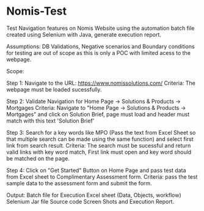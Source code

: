 # Nomis-Test
Test Navigation features on Nomis Website using the automation batch file created using Selenium with Java, generate execution report.

Assumptions:
DB Validations, Negative scenarios and Boundary conditions for testing are out of scope as this is only a POC with limited acess to the webpage.

Scope:

Step 1: Navigate to the URL: https://www.nomissolutions.com/
Criteria: The webpage must be loaded sucessfully.

Step 2: Validate Navigation for Home Page -> Solutions & Products -> Mortgages
Criteria: Navigate to "Home Page -> Solutions & Products -> Mortgages" and click on Solution Brief, page must load and header must match with this text 'Solution Brief'
 
Step 3: Search for a key words like MPO (Pass the text from Excel Sheet so that multiple search can be made using the same function) and select first link from search result.
Criteria: The search must be sucessful and return valid links with key word match, First link must open and key word should be matched on the page.
 
Step 4: Click on "Get Started" Button on Home Page and pass test data from Excel sheet to Complimentary Assessment form.
Criteria: pass the test sample data to the assessment form and submit the form.
 
Output:
Batch file for Execution
Excel sheet (Data, Objects, workflow)
Selenium Jar file
Source code
Screen Shots and Execution Report.


 
